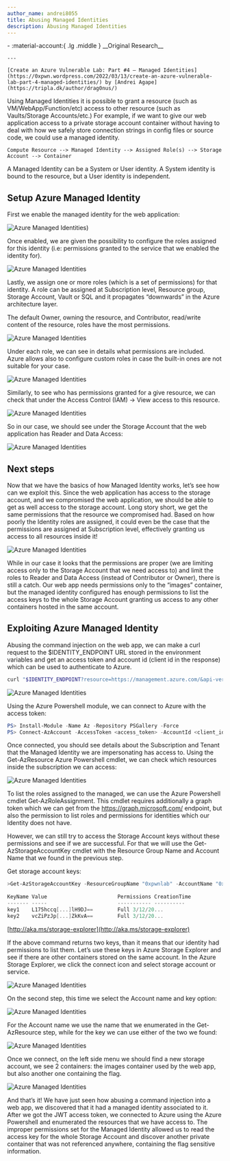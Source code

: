 ```yaml
---
author_name: andrei8055
title: Abusing Managed Identities
description: Abusing Managed Identities 
---
```


<div class="grid cards" markdown>
-   :material-account:{ .lg .middle } __Original Research__

    ---

    [Create an Azure Vulnerable Lab: Part #4 – Managed Identities](https://0xpwn.wordpress.com/2022/03/13/create-an-azure-vulnerable-lab-part-4-managed-identities/) by [Andrei Agape](https://tripla.dk/author/drag0nus/)
</div>

Using Managed Identities it is possible to grant a resource (such as VM/WebApp/Function/etc) access to other resource (such as Vaults/Storage Accounts/etc.) For example, if we want to give our web application access to a private storage account container without having to deal with how we safely store connection strings in config files or source code, we could use a managed identity.

    Compute Resource --> Managed Identity --> Assigned Role(s) --> Storage Account --> Container

A Managed Identity can be a System or User identity. A System identity is bound to the resource, but a User identity is independent.


## Setup Azure Managed Identity

First we enable the managed identity for the web application:


![Azure Managed Identities](../images/azure/abusing-managed-identities/image-20.png))

Once enabled, we are given the possibility to configure the roles assigned for this identity (i.e: permissions granted to the service that we enabled the identity for).

![Azure Managed Identities](../images/azure/abusing-managed-identities/image-21.png)

Lastly, we assign one or more roles (which is a set of permissions) for that identity. A role can be assigned at Subscription level, Resource group, Storage Account, Vault or SQL and it propagates “downwards” in the Azure architecture layer.

The default Owner, owning the resource, and Contributor, read/write content of the resource, roles have the most permissions.

![Azure Managed Identities](../images/azure/abusing-managed-identities/1.png)

Under each role, we can see in details what permissions are included. Azure allows also to configure custom roles in case the built-in ones are not suitable for your case.

![Azure Managed Identities](../images/azure/abusing-managed-identities/image-22.webp)

Similarly, to see who has permissions granted for a give resource, we can check that under the Access Control (IAM) -> View access to this resource.

![Azure Managed Identities](../images/azure/abusing-managed-identities/image-23.webp)

So in our case, we should see under the Storage Account that the web application has Reader and Data Access:

![Azure Managed Identities](../images/azure/abusing-managed-identities/image-24.png)


## Next steps

Now that we have the basics of how Managed Identity works, let’s see how can we exploit this. Since the web application has access to the storage account, and we compromised the web application, we should be able to get as well access to the storage account. Long story short, we get the same permissions that the resource we compromised had. Based on how poorly the Identity roles are assigned, it could even be the case that the permissions are assigned at Subscription level, effectively granting us access to all resources inside it!

![Azure Managed Identities](../images/azure/abusing-managed-identities/scope-levels.png)

While in our case it looks that the permissions are proper (we are limiting access only to the Storage Account that we need access to) and limit the roles to Reader and Data Access (instead of Contributor or Owner), there is still a catch. Our web app needs permissions only to the “images” container, but the managed identity configured has enough permissions to list the access keys to the whole Storage Account granting us access to any other containers hosted in the same account. 


## Exploiting Azure Managed Identity

Abusing the command injection on the web app, we can make a curl request to the $IDENTITY_ENDPOINT URL stored in the environment variables and get an access token and account id (client id in the response) which can be used to authenticate to Azure.
```bash
curl "$IDENTITY_ENDPOINT?resource=https://management.azure.com/&api-version=2017-09-01" -H secret:$IDENTITY_HEADER
```
![Azure Managed Identities](../images/azure/abusing-managed-identities/image-25.png)


Using the Azure Powershell module, we can connect to Azure with the access token: 
```powershell
PS> Install-Module -Name Az -Repository PSGallery -Force
PS> Connect-AzAccount -AccessToken <access_token> -AccountId <client_id>
```

Once connected, you should see details about the Subscription and Tenant that the Managed Identity we are impersonating has access to. Using the Get-AzResource Azure Powershell cmdlet, we can check which resources inside the subscription we can access:

![Azure Managed Identities](../images/azure/abusing-managed-identities/image-26.png)


To list the roles assigned to the managed, we can use the Azure Powershell cmdlet Get-AzRoleAssignment. This cmdlet requires additionally a graph token which we can get from the https://graph.microsoft.com/ endpoint, but also the permission to list roles and permissions for identities which our Identity does not have.

However, we can still try to access the Storage Account keys without these permissions and see if we are successful. For that we will use the Get-AzStorageAccountKey cmdlet with the Resource Group Name and Account Name that we found in the previous step.

Get storage account keys:

```powershell
>Get-AzStorageAccountKey -ResourceGroupName "0xpwnlab" -AccountName "0xpwnstorageacc"
 
KeyName Value                       Permissions CreationTime
------- -----                       ----------- ----------
key1    L175hccq[...]lH9DJ==        Full 3/12/20...
key2    vcZiPzJp[...]ZkKvA==        Full 3/12/20...
```

[http://aka.ms/storage-explorer](http://aka.ms/storage-explorer)


If the above command returns two keys, than it means that our identity had permissions to list them. Let’s use these keys in Azure Storage Explorer and see if there are other containers stored on the same account. In the Azure Storage Explorer, we click the connect icon and select storage account or service.

![Azure Managed Identities](../images/azure/abusing-managed-identities/image-27.png)

On the second step, this time we select the Account name and key option:

![Azure Managed Identities](../images/azure/abusing-managed-identities/image-28.png)

For the Account name we use the name that we enumerated in the Get-AzResource step, while for the key we can use either of the two we found:

![Azure Managed Identities](../images/azure/abusing-managed-identities/image-29.png)

Once we connect, on the left side menu we should find a new storage account, we see 2 containers: the images container used by the web app, but also another one containing the flag. 

![Azure Managed Identities](../images/azure/abusing-managed-identities/image-30.png)

And that’s it! We have just seen how abusing a command injection into a web app, we discovered that it had a managed identity associated to it. After we got the JWT access token, we connected to Azure using the Azure Powershell and enumerated the resources that we have access to. The improper permissions set for the Managed Identity allowed us to read the access key for the whole Storage Account and discover another private container that was not referenced anywhere, containing the flag sensitive information. 
